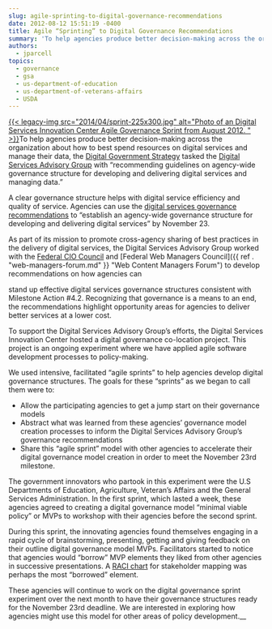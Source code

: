 ```yaml
---
slug: agile-sprinting-to-digital-governance-recommendations
date: 2012-08-12 15:51:19 -0400
title: Agile “Sprinting” to Digital Governance Recommendations
summary: 'To help agencies produce better decision-making across the organization about how to best spend resources on digital services and manage their data, the Digital Government Strategy tasked the Digital Services Advisory Group with &ldquo;recommending guidelines on agency-wide governance structure for developing and'
authors:
  - jparcell
topics:
  - governance
  - gsa
  - us-department-of-education
  - us-department-of-veterans-affairs
  - USDA
---
```


[{{< legacy-img src="2014/04/sprint-225x300.jpg" alt="Photo of an Digital Services Innovation Center Agile Governance Sprint from August 2012. " >}}](https://s3.amazonaws.com/digitalgov/_legacy-img/2014/04/sprint-225x300.jpg)To help agencies produce better decision-making across the organization about how to best spend resources on digital services and manage their data, the [Digital Government Strategy](http://www.whitehouse.gov/sites/default/files/omb/egov/digital-government/digital-government.html#intra-agency-governance) tasked the [Digital Services Advisory Group](http://www.whitehouse.gov/sites/default/files/omb/egov/digital-government/digital-government.html#digital-services-center) with “recommending guidelines on agency-wide governance structure for developing and delivering digital services and managing data.”

A clear governance structure helps with digital service efficiency and quality of service. Agencies can use the [digital services governance recommendations](http://www.whitehouse.gov/digitalgov/digital-services-governance-recommendations) to &#8220;establish an agency-wide governance structure for developing and delivering digital services” by November 23.

As part of its mission to promote cross-agency sharing of best practices in the delivery of digital services, the Digital Services Advisory Group worked with the [Federal CIO Council](http://www.cio.gov/) and [Federal Web Managers Council]({{ ref . "web-managers-forum.md" }} "Web Content Managers Forum") to develop recommendations on how agencies can
  
stand up effective digital services governance structures consistent with Milestone Action #4.2. Recognizing that governance is a means to an end, the recommendations highlight opportunity areas for agencies to deliver better services at a lower cost.

To support the Digital Services Advisory Group’s efforts, the Digital Services Innovation Center hosted a digital governance co-location project. This project is an ongoing experiment where we have applied agile software development processes to policy-making.

We used intensive, facilitated “agile sprints” to help agencies develop digital governance structures. The goals for these “sprints” as we began to call them were to:

  * Allow the participating agencies to get a jump start on their governance models
  * Abstract what was learned from these agencies’ governance model creation processes to inform the Digital Services Advisory Group’s governance recommendations
  * Share this “agile sprint” model with other agencies to accelerate their digital governance model creation in order to meet the November 23rd milestone.

The government innovators who partook in this experiment were the U.S Departments of Education, Agriculture, Veteran’s Affairs and the General Services Administration. In the first sprint, which lasted a week, these agencies agreed to creating a digital governance model “minimal viable policy” or MVPs to workshop with their agencies before the second sprint.

During this sprint, the innovating agencies found themselves engaging in a rapid cycle of brainstorming,  presenting, getting and giving feedback on their outline digital governance model MVPs. Facilitators started to notice that agencies would “borrow” MVP elements they liked from other agencies in successive presentations. A [RACI chart](http://en.wikipedia.org/wiki/Responsibility_assignment_matrix) for stakeholder mapping was perhaps the most “borrowed” element.

These agencies will continue to work on the digital governance sprint experiment over the next month to have their governance structures ready for the November 23rd deadline. We are interested in exploring how agencies might use this model for other areas of policy development.__